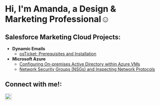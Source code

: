 <h1>Hi, I'm Amanda, a Design & Marketing Professional</a>☺</h1>

<h2> Salesforce Marketing Cloud Projects:</h2>

- <b>Dynamic Emails</b>
  - [osTicket: Prerequisites and Installation](https://github.com/ahelfer/osticket-prereqs)
- <b>Microsoft Azure</b>
  - [Configuring On-premises Active Directory within Azure VMs](https://github.com/ahelfer/configure-ad)
  - [Network Security Groups (NSGs) and Inspecting Network Protocols](https://github.com/ahelfer/azure-network-protocols)

<h2>Connect with me!:</h2>

[<img align="left" alt="Amanda | LinkedIn" width="22px" src="https://cdn.jsdelivr.net/npm/simple-icons@v3/icons/linkedin.svg" />][linkedin]

[linkedin]: https://www.linkedin.com/in/amanda-helfer/
